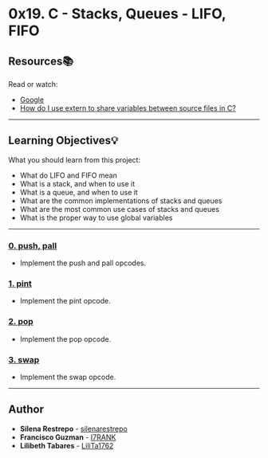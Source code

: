 # 0x19. C - Stacks, Queues - LIFO, FIFO

## Resources:books:
Read or watch:
* [Google](https://intranet.hbtn.io/rltoken/56-bDz7IrFgcH02EkGkB3w)
* [How do I use extern to share variables between source files in C?](https://intranet.hbtn.io/rltoken/9neX6gaN6DoA-ow1INgZqw)

---
## Learning Objectives:bulb:
What you should learn from this project:

* What do LIFO and FIFO mean
* What is a stack, and when to use it
* What is a queue, and when to use it
* What are the common implementations of stacks and queues
* What are the most common use cases of stacks and queues
* What is the proper way to use global variables

---

### [0. push, pall](./1000-holberton.bf)
* Implement the push and pall opcodes.


### [1. pint](./1001-add.bf)
* Implement the pint opcode.


### [2. pop](./1002-mul.bf)
* Implement the pop opcode.


### [3. swap](./1003-mul.bf)
* Implement the swap opcode.

















---

## Author
* **Silena Restrepo** - [silenarestrepo](https://github.com/silenarestrepo)
* **Francisco Guzman** - [I7RANK](https://github.com/I7RANK)
* **Lilibeth Tabares** - [LiliTa1762](https://github.com/LiliTa1762)